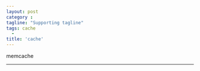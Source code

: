 ```yaml
---
layout: post
category :
tagline: "Supporting tagline"
tags: cache
  -
title: 'cache'
---
```

memcache

---


<!--more-->

